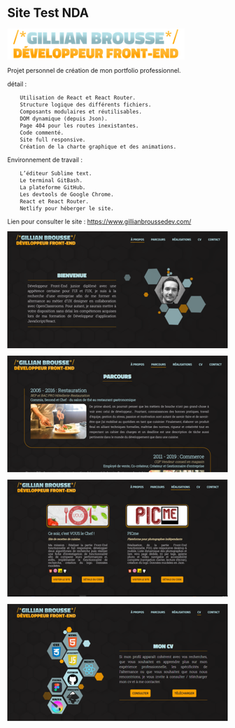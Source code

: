 # Site Test NDA

![Preview](https://raw.githubusercontent.com/GilBrou/MonPortfolio/master/public/img/GbLogo.webp)

Projet personnel de création de mon portfolio professionnel.

détail :

		Utilisation de React et React Router.
		Structure logique des différents fichiers.
		Composants modulaires et réutilisables.
		DOM dynamique (depuis Json).
		Page 404 pour les routes inexistantes.
		Code commenté.
		Site full responsive.
		Création de la charte graphique et des animations.
	

Environnement de travail :

		L’éditeur Sublime text.
		Le terminal GitBash.
		La plateforme GitHub.
		Les devtools de Google Chrome. 
		React et React Router.		
		Netlify pour héberger le site.

Lien pour consulter le site : https://www.gillianbroussedev.com/

![Preview](https://raw.githubusercontent.com/GilBrou/MonPortfolio/master/public/img/Site1.webp)

![Preview](https://raw.githubusercontent.com/GilBrou/MonPortfolio/master/public/img/Site2.webp)

![Preview](https://raw.githubusercontent.com/GilBrou/MonPortfolio/master/public/img/Site3.webp)

![Preview](https://raw.githubusercontent.com/GilBrou/MonPortfolio/master/public/img/Site4.webp)
